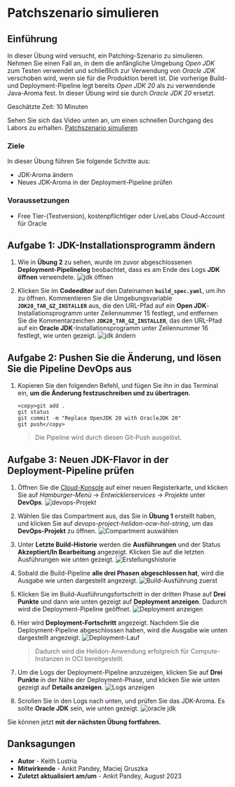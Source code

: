 # Patchszenario simulieren

## Einführung

In dieser Übung wird versucht, ein Patching-Szenario zu simulieren. Nehmen Sie einen Fall an, in dem die anfängliche Umgebung _Open JDK_ zum Testen verwendet und schließlich zur Verwendung von _Oracle JDK_ verschoben wird, wenn sie für die Produktion bereit ist. Die vorherige Build- und Deployment-Pipeline legt bereits _Open JDK 20_ als zu verwendende Java-Aroma fest. In dieser Übung wird sie durch _Oracle JDK 20_ ersetzt.

Geschätzte Zeit: 10 Minuten

Sehen Sie sich das Video unten an, um einen schnellen Durchgang des Labors zu erhalten. [Patchszenario simulieren](videohub:1_4pecvhmf)

### Ziele

In dieser Übung führen Sie folgende Schritte aus:

*   JDK-Aroma ändern
*   Neues JDK-Aroma in der Deployment-Pipeline prüfen

### Voraussetzungen

*   Free Tier-(Testversion), kostenpflichtiger oder LiveLabs Cloud-Account für Oracle

## Aufgabe 1: JDK-Installationsprogramm ändern

1.  Wie in **Übung 2** zu sehen, wurde im zuvor abgeschlossenen **Deployment-Pipelinelog** beobachtet, dass es am Ende des Logs **JDK öffnen** verwendete. ![jdk öffnen](images/open-jdk.png)
    
2.  Klicken Sie im **Codeeditor** auf den Dateinamen **`build_spec.yaml`**, um ihn zu öffnen. Kommentieren Sie die Umgebungsvariable **`JDK20_TAR_GZ_INSTALLER`** aus, die den URL-Pfad auf ein **Open JDK**\-Installationsprogramm unter Zeilennummer 15 festlegt, und entfernen Sie die Kommentarzeichen **`JDK20_TAR_GZ_INSTALLER`**, das den URL-Pfad auf ein **Oracle JDK**\-Installationsprogramm unter Zeilennummer 16 festlegt, wie unten gezeigt. ![jdk ändern](images/modify-jdk.png)
    

## Aufgabe 2: Pushen Sie die Änderung, und lösen Sie die Pipeline DevOps aus

1.  Kopieren Sie den folgenden Befehl, und fügen Sie ihn in das Terminal ein, **um die Änderung festzuschreiben und zu übertragen**.
    
        <copy>git add .
        git status
        git commit -m "Replace OpenJDK 20 with OracleJDK 20"
        git push</copy>
        
    
    > Die Pipeline wird durch diesen Git-Push ausgelöst.
    

## Aufgabe 3: Neuen JDK-Flavor in der Deployment-Pipeline prüfen

1.  Öffnen Sie die [Cloud-Konsole](https://cloud.oracle.com/) auf einer neuen Registerkarte, und klicken Sie auf _Hamburger-Menü_ -> _Entwicklerservices_ -> _Projekte_ unter **DevOps**. ![devops-Projekt](images/devops-project.png)
    
2.  Wählen Sie das Compartment aus, das Sie in **Übung 1** erstellt haben, und klicken Sie auf _devops-project-helidon-ocw-hol-string_, um das **DevOps-Projekt** zu öffnen. ![Compartment auswählen](images/select-compartment.png)
    
3.  Unter **Letzte Build-Historie** werden die **Ausführungen** und der Status **Akzeptiert/In Bearbeitung** angezeigt. Klicken Sie auf die letzten Ausführungen wie unten gezeigt. ![Erstellungshistorie](images/build-history.png)
    
4.  Sobald die Build-Pipeline **alle drei Phasen abgeschlossen hat**, wird die Ausgabe wie unten dargestellt angezeigt. ![Build-Ausführung zuerst](images/build-run-first.png)
    
5.  Klicken Sie im Build-Ausführungsfortschritt in der dritten Phase auf **Drei Punkte** und dann wie unten gezeigt auf **Deployment anzeigen**. Dadurch wird die Deployment-Pipeline geöffnet. ![Deployment anzeigen](images/view-deployment.png)
    
6.  Hier wird **Deployment-Fortschritt** angezeigt. Nachdem Sie die Deployment-Pipeline abgeschlossen haben, wird die Ausgabe wie unten dargestellt angezeigt. ![Deployment-Lauf](images/deployment-run.png)
    
    > Dadurch wird die Helidon-Anwendung erfolgreich für Compute-Instanzen in OCI bereitgestellt.
    
7.  Um die Logs der Deployment-Pipeline anzuzeigen, klicken Sie auf **Drei Punkte** in der Nähe der Deployment-Phase, und klicken Sie wie unten gezeigt auf **Details anzeigen**. ![Logs anzeigen](images/view-logs.png)
    
8.  Scrollen Sie in den Logs nach unten, und prüfen Sie das JDK-Aroma. Es sollte **Oracle JDK** sein, wie unten gezeigt. ![oracle jdk](images/oracle-jdk.png)
    

Sie können jetzt **mit der nächsten Übung fortfahren.**

## Danksagungen

*   **Autor** - Keith Lustria
*   **Mitwirkende** - Ankit Pandey, Maciej Gruszka
*   **Zuletzt aktualisiert am/um** - Ankit Pandey, August 2023